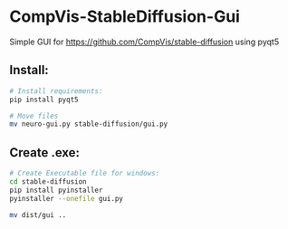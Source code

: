 # CompVis-StableDiffusion-Gui
Simple GUI for https://github.com/CompVis/stable-diffusion using pyqt5

## Install:
```sh
# Install requirements:
pip install pyqt5

# Move files
mv neuro-gui.py stable-diffusion/gui.py
```

## Create .exe:
```sh
# Create Executable file for windows:
cd stable-diffusion
pip install pyinstaller
pyinstaller --onefile gui.py

mv dist/gui ..
```
